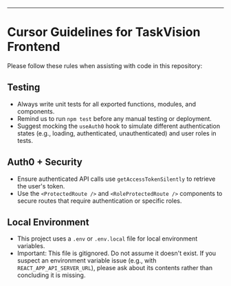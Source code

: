 ---

# Cursor Guidelines for TaskVision Frontend

Please follow these rules when assisting with code in this repository:

## Testing
- Always write unit tests for all exported functions, modules, and components.
- Remind us to run `npm test` before any manual testing or deployment.
- Suggest mocking the `useAuth0` hook to simulate different authentication states (e.g., loading, authenticated, unauthenticated) and user roles in tests.

## Auth0 + Security
- Ensure authenticated API calls use `getAccessTokenSilently` to retrieve the user's token.
- Use the `<ProtectedRoute />` and `<RoleProtectedRoute />` components to secure routes that require authentication or specific roles.

## Local Environment
- This project uses a `.env` or `.env.local` file for local environment variables.
- Important: This file is gitignored. Do not assume it doesn't exist. If you suspect an environment variable issue (e.g., with `REACT_APP_API_SERVER_URL`), please ask about its contents rather than concluding it is missing.